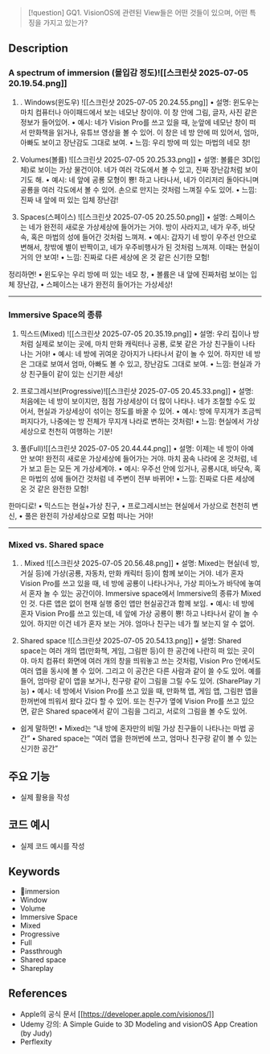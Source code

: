 >[!question]
>GQ1. VisionOS에 관련된 View들은 어떤 것들이 있으며, 어떤 특징을 가지고 있는가?

## Description
### A spectrum of immersion (몰입감 정도)![[스크린샷 2025-07-05 20.19.54.png]]

1. . Windows(윈도우) ![[스크린샷 2025-07-05 20.24.55.png]]
	•	설명:
		윈도우는 마치 컴퓨터나 아이패드에서 보는 네모난 창이야. 이 창 안에 그림, 글자, 사진 같은 정보가 들어있어.
	•	예시:
		네가 Vision Pro를 쓰고 있을 때, 눈앞에 네모난 창이 떠서 만화책을 읽거나, 유튜브 영상을 볼 수 있어. 이 창은 네 방 안에 떠 있어서, 엄마, 아빠도 보이고 장난감도 그대로 보여.
	•	느낌:
		우리 방에 떠 있는 마법의 네모 창!
		
2. Volumes(볼륨) ![[스크린샷 2025-07-05 20.25.33.png]]
	•	설명:
		볼륨은 3D(입체)로 보이는 가상 물건이야. 네가 여러 각도에서 볼 수 있고, 진짜 장난감처럼 보이기도 해.
	•	예시:
		네 앞에 공룡 모형이 뿅! 하고 나타나서, 네가 이리저리 돌아다니며 공룡을 여러 각도에서 볼 수 있어. 손으로 만지는 것처럼 느껴질 수도 있어.
	•	느낌:
		진짜 내 앞에 떠 있는 입체 장난감!
		
3. Spaces(스페이스) ![[스크린샷 2025-07-05 20.25.50.png]]
	•	설명:
		스페이스는 네가 완전히 새로운 가상세상에 들어가는 거야. 방이 사라지고, 네가 우주, 바닷속, 혹은 마법의 성에 들어간 것처럼 느껴져.
	•	예시:
		갑자기 네 방이 우주선 안으로 변해서, 창밖에 별이 반짝이고, 네가 우주비행사가 된 것처럼 느껴져. 이때는 현실이 거의 안 보여!
	•	느낌:
		진짜로 다른 세상에 온 것 같은 신기한 모험!
		
정리하면!
	•	윈도우는 우리 방에 떠 있는 네모 창,
	•	볼륨은 내 앞에 진짜처럼 보이는 입체 장난감,
	•	스페이스는 내가 완전히 들어가는 가상세상!

---
###  Immersive Space의 종류

1. 믹스드(Mixed)  ![[스크린샷 2025-07-05 20.35.19.png]]
	•	설명:
		우리 집이나 방처럼 실제로 보이는 곳에, 마치 만화 캐릭터나 공룡, 로봇 같은 가상 친구들이 나타나는 거야!
	•	예시:
		네 방에 귀여운 강아지가 나타나서 같이 놀 수 있어. 하지만 네 방은 그대로 보여서 엄마, 아빠도 볼 수 있고, 장난감도 그대로 보여.
	•	느낌:
		현실과 가상 친구들이 같이 있는 신기한 세상!
		
2. 프로그레시브(Progressive)![[스크린샷 2025-07-05 20.45.33.png]]
	•	설명:
		처음에는 네 방이 보이지만, 점점 가상세상이 더 많이 나타나. 네가 조절할 수도 있어서, 현실과 가상세상이 섞이는 정도를 바꿀 수 있어.
	•	예시:
		방에 무지개가 조금씩 퍼지다가, 나중에는 방 전체가 무지개 나라로 변하는 것처럼!
	•	느낌:
		현실에서 가상세상으로 천천히 여행하는 기분!
		
3. 풀(Full)![[스크린샷 2025-07-05 20.44.44.png]]
	•	설명:
		이제는 네 방이 아예 안 보여! 완전히 새로운 가상세상에 들어가는 거야. 마치 꿈속 나라에 온 것처럼, 네가 보고 듣는 모든 게 가상세계야.
	•	예시:
		우주선 안에 있거나, 공룡시대, 바닷속, 혹은 마법의 성에 들어간 것처럼 네 주변이 전부 바뀌어!
	•	느낌:
		진짜로 다른 세상에 온 것 같은 완전한 모험!
		
 한마디로!
	•	믹스드는 현실+가상 친구,
	•	프로그레시브는 현실에서 가상으로 천천히 변신,
	•	풀은 완전히 가상세상으로 모험 떠나는 거야!

---
### Mixed vs. Shared space

1. . Mixed ![[스크린샷 2025-07-05 20.56.48.png]]
	•	설명:
		Mixed는 현실(네 방, 거실 등)에 가상(공룡, 자동차, 만화 캐릭터 등)이 함께 보이는 거야.
		네가 혼자 Vision Pro를 쓰고 있을 때, 네 방에 공룡이 나타나거나, 가상 피아노가 바닥에 놓여서 혼자 놀 수 있는 공간이야.
		Immersive space에서 Immersive의 종류가 Mixed인 것.
		다른 앱은 없이 현재 실행 중인 앱만 현실공간과 함께 보임. 
	•	예시:
		네 방에 혼자 Vision Pro를 쓰고 있는데, 네 앞에 가상 공룡이 뿅! 하고 나타나서 같이 놀 수 있어. 
		하지만 이건 네가 혼자 보는 거야. 엄마나 친구는 네가 뭘 보는지 알 수 없어.
	
2. Shared space ![[스크린샷 2025-07-05 20.54.13.png]]
	•	설명:
		Shared space는 여러 개의 앱(만화책, 게임, 그림판 등)이 한 공간에 나란히 떠 있는 곳이야.
		마치 컴퓨터 화면에 여러 개의 창을 띄워놓고 쓰는 것처럼, Vision Pro 안에서도 여러 앱을 동시에 볼 수 있어.
		그리고 이 공간은 다른 사람과 같이 쓸 수도 있어. 예를 들어, 엄마랑 같이 앱을 보거나, 친구랑 같이 그림을 그릴 수도 있어. (SharePlay 기능)
	•	예시:
		네 방에서 Vision Pro를 쓰고 있을 때, 만화책 앱, 게임 앱, 그림판 앱을 한꺼번에 띄워서 왔다 갔다 할 수 있어.
		또는 친구가 옆에 Vision Pro를 쓰고 있으면, 같은 Shared space에서 같이 그림을 그리고, 서로의 그림을 볼 수도 있어.
+ 쉽게 말하면!
	•	Mixed는 “내 방에 혼자만의 비밀 가상 친구들이 나타나는 마법 공간”
	•	Shared space는 “여러 앱을 한꺼번에 쓰고, 엄마나 친구랑 같이 볼 수 있는 신기한 공간”
	
## 주요 기능
+ 실제 활용을 작성

## 코드 예시
+ 실제 코드 예시를 작성

## Keywords
+ immersion
+ Window
+ Volume
+ Immersive Space
+ Mixed
+ Progressive
+ Full
+ Passthrough
+ Shared space
+ Shareplay

## References
- Apple의 공식 문서 [[https://developer.apple.com/visionos/]]
- Udemy 강의: A Simple Guide to 3D Modeling and visionOS App Creation (by Judy)
- Perflexity